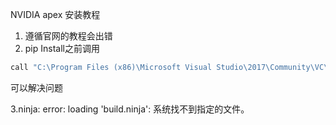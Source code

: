 NVIDIA apex 安装教程

1. 遵循官网的教程会出错
2. pip Install之前调用 



```bash
call "C:\Program Files (x86)\Microsoft Visual Studio\2017\Community\VC\Auxiliary\Build\vcvars64.bat" 
```

可以解决问题

3.ninja: error: loading 'build.ninja': 系统找不到指定的文件。